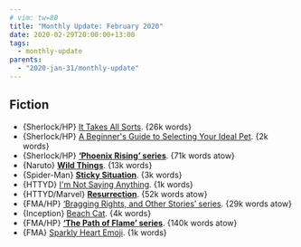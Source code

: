 ```yaml
---
# vim: tw=80
title: "Monthly Update: February 2020"
date: 2020-02-29T20:00:00+13:00
tags:
  - monthly-update
parents:
  - "2020-jan-31/monthly-update"
---
```


## Fiction

 - {Sherlock/HP} [It Takes All Sorts](https://archiveofourown.org/works/980847). {26k words}
 - {Sherlock/HP} [A Beginner's Guide to Selecting Your Ideal Pet](https://archiveofourown.org/works/2011854). {2k words}
 - {Sherlock/HP} **[‘Phoenix Rising’ series](https://archiveofourown.org/series/127071)**. {71k words atow}
 - {Naruto} **[Wild Things](https://archiveofourown.org/works/8135407)**. {13k words}
 - {Spider-Man} **[Sticky Situation](https://archiveofourown.org/works/18695074)**. {3k words}
 - {HTTYD} [I'm Not Saying Anything](https://archiveofourown.org/works/15681714). {1k words}
 - {HTTYD/Marvel} **[Resurrection](https://archiveofourown.org/works/15716712)**. {52k words atow}
 - {FMA/HP} [‘Bragging Rights, and Other Stories’ series](https://archiveofourown.org/series/943956). {29k words atow}
 - {Inception} [Beach Cat](https://archiveofourown.org/works/22756072). {4k words}
 - {FMA/HP} **[‘The Path of Flame’ series](https://archiveofourown.org/series/314234)**. {140k words atow}
 - {FMA} [Sparkly Heart Emoji](https://archiveofourown.org/works/8755507). {1k words}
